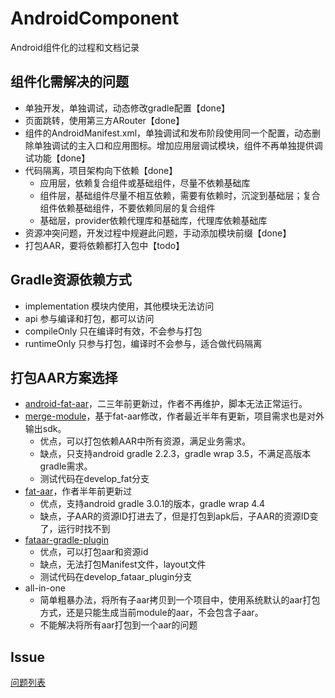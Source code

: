 # AndroidComponent
Android组件化的过程和文档记录

## 组件化需解决的问题
- 单独开发，单独调试，动态修改gradle配置【done】
- 页面跳转，使用第三方ARouter【done】
- 组件的AndroidManifest.xml，单独调试和发布阶段使用同一个配置，动态删除单独调试的主入口和应用图标。增加应用层调试模块，组件不再单独提供调试功能【done】
- 代码隔离，项目架构向下依赖【done】
    - 应用层，依赖复合组件或基础组件，尽量不依赖基础库
    - 组件层，基础组件尽量不相互依赖，需要有依赖时，沉淀到基础层；复合组件依赖基础组件，不要依赖同层的复合组件
    - 基础层，provider依赖代理库和基础库，代理库依赖基础库
- 资源冲突问题，开发过程中规避此问题，手动添加模块前缀【done】
- 打包AAR，要将依赖都打入包中【todo】

## Gradle资源依赖方式
- implementation 模块内使用，其他模块无法访问
- api 参与编译和打包，都可以访问
- compileOnly 只在编译时有效，不会参与打包
- runtimeOnly 只参与打包，编译时不会参与，适合做代码隔离

## 打包AAR方案选择
- [android-fat-aar](https://github.com/adwiv/android-fat-aar)，二三年前更新过，作者不再维护，脚本无法正常运行。
- [merge-module](https://github.com/byhook/merge-module)，基于fat-aar修改，作者最近半年有更新，项目需求也是对外输出sdk。
    - 优点，可以打包依赖AAR中所有资源，满足业务需求。
    - 缺点，只支持android gradle 2.2.3，gradle wrap 3.5，不满足高版本gradle需求。
    - 测试代码在develop_fat分支
- [fat-aar](https://github.com/NicoToast/fat-aar)，作者半年前更新过
    - 优点，支持android gradle 3.0.1的版本，gradle wrap 4.4
    - 缺点，子AAR的资源ID打进去了，但是打包到apk后，子AAR的资源ID变了，运行时找不到
- [fataar-gradle-plugin](https://github.com/Mobbeel/fataar-gradle-plugin)
    - 优点，可以打包aar和资源id
    - 缺点，无法打包Manifest文件，layout文件
    - 测试代码在develop_fataar_plugin分支
- all-in-one
    - 简单粗暴办法，将所有子aar拷贝到一个项目中，使用系统默认的aar打包方式，还是只能生成当前module的aar，不会包含子aar。
    - 不能解决将所有aar打包到一个aar的问题

## Issue
[问题列表]((./Issue.md))